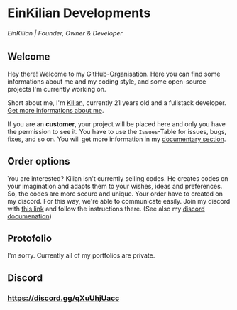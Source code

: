 # EinKilian Developments
###### EinKilian | Founder, Owner & Developer

## Welcome

Hey there! Welcome to my GitHub-Organisation. Here you can find some informations about me and my coding style, and some open-source projects I'm currently working on.

Short about me, I'm [Kilian](https://github.com/EinKilian), currently 21 years old and a fullstack developer. [Get more informations about me](https://einkilian.me).

If you are an **customer**, your project will be placed here and only you have the permission to see it. You have to use the `Issues`-Table for issues, bugs, fixes, and so on. You will get more information in my [documentary section](https://github.com/EinKilian-Development/documentation).

## Order options
You are interested? Kilian isn't currently selling codes. He creates codes on your imagination and adapts them to your wishes, ideas and preferences. So, the codes are more secure and unique. Your order have to created on my discord. For this way, we're able to communicate easily. Join my discord with [this link](https://github.com/EinKilian-Development/.github/blob/main/README.md#httpsdiscordggqxuuhjuacc) and follow the instructions there. (See also my [discord documenation]())

## Protofolio
I'm sorry. Currently all of my portfolios are private.

## Discord
### https://discord.gg/qXuUhjUacc
